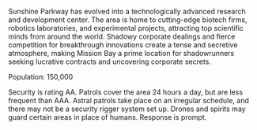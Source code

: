 Sunshine Parkway has evolved into a technologically advanced research and development center. The area is home to cutting-edge biotech firms, robotics laboratories, and experimental projects, attracting top scientific minds from around the world. Shadowy corporate dealings and fierce competition for breakthrough innovations create a tense and secretive atmosphere, making Mission Bay a prime location for shadowrunners seeking lucrative contracts and uncovering corporate secrets.

Population: 150,000

Security is rating AA. Patrols cover the area 24 hours a day, but are less frequent than AAA. Astral patrols take place on an irregular schedule, and there may not be a security rigger system set up. Drones and spirits may guard certain areas in place of humans. Response is prompt.